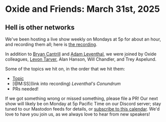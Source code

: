# Oxide and Friends: March 31st, 2025

## Hell is other networks

We've been hosting a live show weekly on Mondays at 5p for about an hour,
and recording them all; here is
[the recording](https://youtu.be/1wBZ39q1I80).

In addition to
[Bryan Cantrill](https://bsky.app/profile/bcantrill.bsky.social) and
[Adam Leventhal](https://bsky.app/profile/ahl.bsky.social),
we were joined by Oxide colleagues,
[Levon Tarver](https://hachyderm.io/@diglett),
Alan Hanson,
Will Chandler,
and Trey Aspelund.

Some of the topics we hit on, in the order that we hit them:

- [Topic](link)
- [@M:SS](link into recording)
  *Leventhal's Conundrum*
- PRs needed!

If we got something wrong or missed something, please file a PR!
Our next show will likely be on Monday at 5p Pacific Time on our Discord
server; stay tuned to our Mastodon feeds for details, or [subscribe to this
calendar](https://calendar.google.com/calendar/ical/c_318925f4185aa71c4524d0d6127f31058c9e21f29f017d48a0fca6f564969cd0%40group.calendar.google.com/public/basic.ics).
We'd love to have you join us, as we always love to hear from new speakers!

